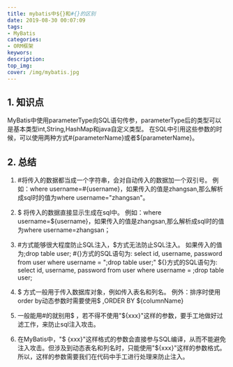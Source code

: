 ```yaml
---
title: mybatis中${}和#{}的区别
date: 2019-08-30 00:07:09
tags:
- MyBatis
categories: 
- ORM框架
keywors: 
description: 
top_img: 
cover: /img/mybatis.jpg
---
```

## 1. 知识点
MyBatis中使用parameterType向SQL语句传参，parameterType后的类型可以是基本类型int,String,HashMap和java自定义类型。
在SQL中引用这些参数的时候，可以使用两种方式#{parameterName}或者${parameterName}。

## 2. 总结
1. \#将传入的数据都当成一个字符串，会对自动传入的数据加一个双引号。
例如：where username=#{username}，如果传入的值是zhangsan,那么解析成sql时的值为where username="zhangsan"。

2. \$ 将传入的数据直接显示生成在sql中。
例如：where username=\${username}，如果传入的值是zhangsan,那么解析成sql时的值为where username=zhangsan；

3. \#方式能够很大程度防止SQL注入，\$方式无法防止SQL注入。
如果传入的值为;drop table user;
\#{}方式的SQL语句为: select id, username, password from user where username = ";drop table user;"
${}方式的SQL语句为: select id, username, password from user where username = ;drop table user;

4. \$ 方式一般用于传入数据库对象，例如传入表名和列名。
例外：排序时使用order by动态参数时需要使用\$  ,ORDER BY ${columnName}

5. 一般能用#的就别用\$ ，若不得不使用"${xxx}"这样的参数，要手工地做好过滤工作，来防止sql注入攻击。

6. 在MyBatis中，"\$ {xxx}"这样格式的参数会直接参与SQL编译，从而不能避免注入攻击。但涉及到动态表名和列名时，只能使用"${xxx}"这样的参数格式。所以，这样的参数需要我们在代码中手工进行处理来防止注入。